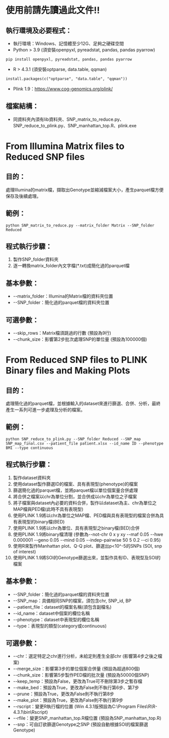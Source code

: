# 使用前請先讀過此文件!!
## 執行環境及必要程式：
* 執行環境：Windows、記憶體至少12G、足夠之硬碟空間
* Python > 3.9 (須安裝openpyxl, pyreadstat, pandas, pandas pyarrow)
```
pip install openpyxl, pyreadstat, pandas, pandas pyarrow
```
* R > 4.3.1 (須安裝optparse, data.table, qqman)
```
install.packages(c("optparse", "data.table", "qqman"))
```
* Plink 1.9：https://www.cog-genomics.org/plink/
## 檔案結構：
* 同資料夾內須有lib資料夾、SNP_matrix_to_reduce.py、SNP_reduce_to_plink.py、SNP_manhattan_top.R、plink.exe
# From Illumina Matrix files to Reduced SNP files
## 目的：
處理Illumina的matrix檔，擷取出Genotype並縮減檔案大小，產生parquet檔方便保存及後續處理。
## 範例：
```
python SNP_matrix_to_reduce.py --matrix_folder Matrix --SNP_folder Reduced
```
## 程式執行步驟：
1. 製作SNP_folder資料夾
2. 逐一轉換matrix_folder內文字檔(*.txt)成簡化過的parquet檔
## 基本參數：
* --matrix_folder：Illumina的Matrix檔的資料夾位置
* --SNP_folder：簡化過的parquet檔的資料夾位置
## 可選參數：
* --skip_rows：Matrix檔須跳過的行數 (預設為9行)
* --chunk_size：影響第2步批次處理SNP的單位量 (預設為100000個)
# From Reduced SNP files to PLINK Binary files and Making Plots
## 目的：
處理簡化過的parquet檔，並根據輸入的dataset來進行篩選、合併、分析，最終產生一系列可進一步處理及分析的檔案。
## 範例：
```
python SNP_reduce_to_plink.py --SNP_folder Reduced --SNP_map SNP_map_final.csv --patient_file patient.xlsx --id_name ID --phenotype BMI --type continuous
```
## 程式執行步驟：
1. 製作dataset資料夾
2. 使用dataset製作篩選ID的檔案、具有表現型(phenotype)的檔案
3. 篩選簡化過的parquet檔，並將parquet檔以單位個案量合併處理
4. 將合併之檔案以chr為單位分割，並合併成以chr為單位之子檔案
5. 將子檔案與dataset內必要的資料合併，製作以dataset為主、chr為單位之MAP檔與PED檔(此時不具有表現型)
6. 使用PLINK 1.9將以chr為單位之MAP檔、PED檔與具有表現型的檔案合併為具有表現型的binary檔(BED)
7. 使用PLINK 1.9將以chr為單位、具有表現型之binary檔(BED)合併
8. 使用PLINK 1.9將binary檔清理 (參數為--not-chr 0 x y xy --maf 0.05 --hwe 0.000001 --geno 0.05 --mind 0.05 --indep-pairwise 50 5 0.2 --ci 0.95)
9. 使用R來製作Manhattan plot、Q-Q plot、篩選出p<10^-5的SNPs (SOI, snp of interest)
10. 使用PLINK 1.9將SOI的Genotype篩選出來，並製作具有ID、表現型及SOI的檔案
## 基本參數：
* --SNP_folder：簡化過的parquet檔的資料夾位置
* --SNP_map：具備相同SNP的檔案，須包含chr, SNP_id, BP
* --patient_file：dataset的檔案名稱(須包含副檔名)
* --id_name：dataset中個案的欄位名稱
* --phenotype：dataset中表現型的欄位名稱
* --type：表現型的類型(category或continuous)
## 可選參數：
* --chr：選定特定之chr進行分析，未給定則產生全部chr (影響第4步之後之檔案)
* --merge_size：影響第3步的單位個案合併量 (預設為超過800個)
* --chunk_size：影響第5步製作PED檔的批次量 (預設為50000個SNP)
* --keep_temp：預設為False，更改為True可不刪除第3步之暫存檔
* --make_bed：預設為True，更改為False則不執行第6步、第7步
* --prune：預設為True，更改為False則不執行第8步
* --make_plot：預設為True，更改為False則不執行第9步
* --rscript：變更R執行檔的位置 (Win 4.3.1版預設為C:\\Program Files\\R\\R-4.3.1\\bin\\Rscript)
* --rfile：變更SNP_manhattan_top.R檔位置 (預設為SNP_manhattan_top.R)
* --snp：可自訂欲篩選Genotype之SNP (預設自動根據SOI的檔案篩選Genotype)
